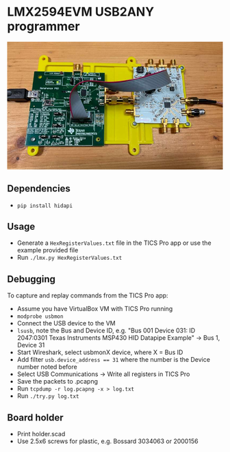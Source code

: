 # LMX2594EVM USB2ANY programmer

![holder](holder.jpg)

## Dependencies
 * `pip install hidapi`

## Usage
 * Generate a `HexRegisterValues.txt` file in the TICS Pro app or use the example provided file
 * Run `./lmx.py HexRegisterValues.txt`

## Debugging
To capture and replay commands from the TICS Pro app:

 * Assume you have VirtualBox VM with TICS Pro running
 * `modprobe usbmon`
 * Connect the USB device to the VM
 * `lsusb`, note the Bus and Device ID, e.g. "Bus 001 Device 031: ID 2047:0301 Texas Instruments MSP430 HID Datapipe Example" → Bus 1, Device 31
 * Start Wireshark, select usbmonX device, where X = Bus ID
 * Add filter `usb.device_address == 31` where the number is the Device number noted before
 * Select USB Communications → Write all registers in TICS Pro
 * Save the packets to .pcapng
 * Run `tcpdump -r log.pcapng -x > log.txt`
 * Run `./try.py log.txt`

## Board holder

 * Print holder.scad
 * Use 2.5x6 screws for plastic, e.g. Bossard 3034063 or 2000156

